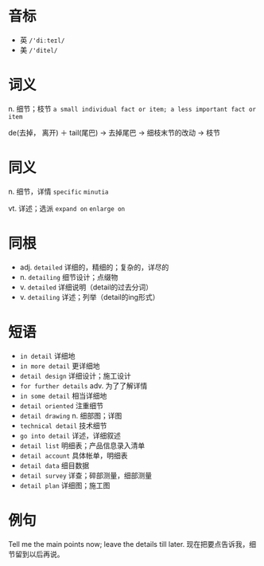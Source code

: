 # 音标

- 英 `/'diːteɪl/`
- 美 `/'ditel/`

# 词义

n. 细节；枝节
`a small individual fact or item; a less important fact or item`



de(去掉， 离开) ＋ tail(尾巴) → 去掉尾巴 → 细枝末节的改动 → 枝节

# 同义

n. 细节，详情
`specific` `minutia`

vt. 详述；选派
`expand on` `enlarge on`

# 同根

- adj. `detailed` 详细的，精细的；复杂的，详尽的
- n. `detailing` 细节设计；点缀物
- v. `detailed` 详细说明（detail的过去分词）
- v. `detailing` 详述；列举（detail的ing形式）

# 短语

- `in detail` 详细地
- `in more detail` 更详细地
- `detail design` 详细设计；施工设计
- `for further details` adv. 为了了解详情
- `in some detail` 相当详细地
- `detail oriented` 注重细节
- `detail drawing` n. 细部图；详图
- `technical detail` 技术细节
- `go into detail` 详述，详细叙述
- `detail list` 明细表；产品信息录入清单
- `detail account` 具体帐单，明细表
- `detail data` 细目数据
- `detail survey` 详查；碎部测量，细部测量
- `detail plan` 详细图；施工图

# 例句

Tell me the main points now; leave the details till later.
现在把要点告诉我，细节留到以后再说。


